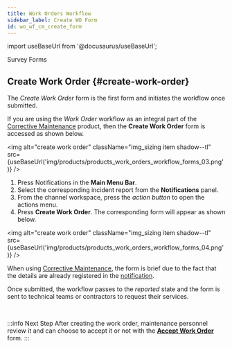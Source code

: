 ```yaml
---
title: Work Orders Workflow
sidebar_label: Create WO Form
id: wo_wf_cm_create_form
---
```


import useBaseUrl from '@docusaurus/useBaseUrl'; 

<span className="hero__title">Survey Forms</span>
<br/>

## Create Work Order {#create-work-order}
The _Create Work Order_ form is the first form and initiates the workflow once submitted.

<div className="alert alert--primary">

If you are using the _Work Order_ workflow as an integral part of the [Corrective Maintenance](/docs/products/corrective_maintenance/cm_overview) product, then the **Create Work Order** form is accessed as shown below.

<img alt="create work order" className="img_sizing item shadow--tl" src={useBaseUrl('img/products/products_work_orders_workflow_forms_03.png')} />
<br/>

1. Press <span className="badge badge--primary">Notifications</span> in the **Main Menu Bar**.
2. Select the corresponding incident report from the **Notifications** panel.
3. From the channel workspace, press the _action button_ to open the actions menu.
4. Press **Create Work Order**. The corresponding form will appear as shown below.

<img alt="create work order" className="img_sizing item shadow--tl" src={useBaseUrl('img/products/products_work_orders_workflow_forms_04.png')} />
<br/>

When using [Corrective Maintenance](/docs/products/corrective_maintenance/cm_overview), the form is brief due to the fact that the details are already registered in the [notification](/docs/products/workflows/notifications/overview).

Once submitted, the workflow passes to the _reported_ state and the form is sent to technical teams or contractors to request their services.

</div>
<br/>

:::info Next Step
After creating the work order, maintenance personnel review it and can choose to accept it or not with the [**Accept Work Order**](/docs/products/workflows/work_orders/surveys-accept-wo) form.
:::
